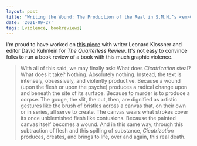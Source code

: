 ```yaml
---
layout: post
title: "Writing the Wound: The Production of the Real in S.M.H.’s <em>CICATRIZATION</em>"
date: '2021-09-27'
tags: [violence, bookreviews]
---
```


I'm proud to have worked on <a href="https://thequarterlessreview.com/leonard-klossner">this piece</a> with writer Leonard Klossner and editor David Kuhnlein for <em>The Quarterless Review</em>. It's not easy to convince folks to run a book review of a book with this much graphic violence. 
<blockquote>With all of this said, we may finally ask: What does <em>Cicatrization</em> steal? What does it take? Nothing. Absolutely nothing. Instead, the text is intensely, obsessively, and violently productive. Because a wound (upon the flesh or upon the psyche) produces a radical change upon and beneath the site of its surface. Because to murder is to produce a corpse. The gouge, the slit, the cut, then, are dignified as artistic gestures like the brush of bristles across a canvas that, on their own or in series, all serve to create. The canvas wears what strokes cover its once unblemished flesh like contusions. Because the painted canvas itself becomes a wound. And in this same way, through this subtraction of flesh and this spilling of substance, <em>Cicatrization</em> produces, creates, and brings to life, over and again, this real death.</blockquote>